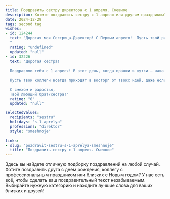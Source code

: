 ```yaml
---
title: Поздравить сестру директора с 1 апреля. Смешное
description: Хотите поздравить сестру с 1 апреля или другим праздником? Наш ИИ создаст незабываемое поздравление, а вы обязательно выделитесь среди других.  
date: 2024-12-29
tags: second tag
wishes:
- id: 124244
  text: "Дорогая моя Сестрица-Директор! С Первым апреля!  Пусть твой рабочий день будет настолько же продуктивным, насколько твои шутки сегодня неудачными! Желаю тебе море позитива, крепких нервов (они тебе сегодня особенно пригодятся) и, конечно, чтобы все твои планы сбылись,  даже самые смелые и… немного безумные! 😉
  "
  rating: "undefined"
  updated: "null"
- id: 32226
  text: "Дорогая сестра!
  
  Поздравляю тебя с 1 апреля! В этот день, когда пранки и шутки — наша профессия, ты не только директор, но и главная шутница! Желаю, чтобы твой руководящий талант оставлял впечатление, как лучшие комедийные номера — смешно, ярко и запоминающе!
  
  Пусть твои коллеги всегда приходят в восторг от твоих идей, даже если они иногда звучат, как самые несуразные шутки! А главное, чтобы в твоей жизни было меньше \"первого апреля\", когда все шутят, и больше \"2 апреля\", когда все забывают о шутках, но помнят о твоём блестящем руководстве!
  
  С смехом и радостью,
  Твой любящий брат/сестра!"
  rating: "0"
  updated: "null"

selectedValues:
  recipients: "sestru"
  holidays: "s-1-aprelya"
  professions: "direktor"
  style: "smeshnoje"

links:
- slug: "pozdravit-sestru-s-1-aprelya-smeshnoje"
  title: "Поздравить сестру с 1 апреля. Смешное"
---
```


Здесь вы найдете отличную подборку поздравлений на любой случай. 
Хотите поздравить друга с днём рождения, коллегу с профессиональным праздником или близких с Новым годом? У нас есть всё, чтобы сделать ваш поздравительный текст незабываемым. Выбирайте нужную категорию и находите лучшие слова для ваших близких и друзей!
